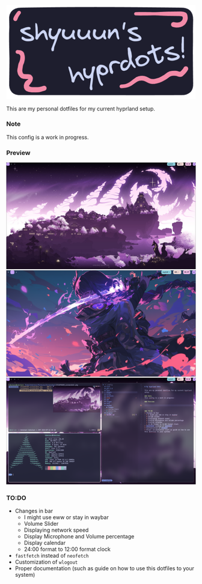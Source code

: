 ![](https://raw.githubusercontent.com/shyuuun/hyprdots/main/images/logo.png)


This are my personal dotfiles for my current hyprland setup.

### Note
This config is a work in progress. 

### Preview

![](https://raw.githubusercontent.com/shyuuun/hyprdots/main/images/1_screenshot.png)
![](https://raw.githubusercontent.com/shyuuun/hyprdots/main/images/2_screenshot.png)
![](https://raw.githubusercontent.com/shyuuun/hyprdots/main/images/3_screenshot.png)

### TO:DO
* Changes in bar
	* I might use eww or stay in waybar
	* Volume Slider
	* Displaying network speed 
	* Display Microphone and Volume percentage
	* Display calendar
	* 24:00 format to 12:00 format clock
* `fastfetch` instead of `neofetch` 
* Customization of `wlogout`
* Proper documentation (such as guide on how to use this dotfiles to your system)
